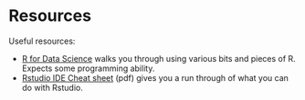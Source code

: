 # Resources

Useful resources:

* [R for Data Science](http://r4ds.had.co.nz/) walks you through using various bits and pieces of R. Expects some 
  programming ability.
* [Rstudio IDE Cheat sheet](https://www.rstudio.com/wp-content/uploads/2016/01/rstudio-IDE-cheatsheet.pdf) (pdf) gives you a run through of what you can do with Rstudio.

